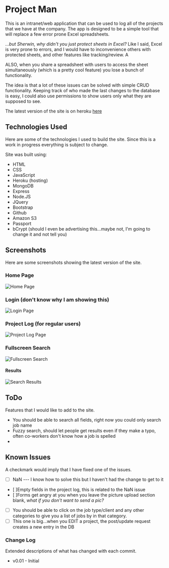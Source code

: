 # Project Man
This is an intranet/web application that can be used to log all of the projects that we have at the company. The app is designed to be a simple tool that will replace a few error prone Excel spreadsheets. 

*...but Sherwin, why didn't you just protect sheets in Excel?* Like I said, Excel is very prone to errors, and I would have to inconvenience others with protected sheets, and other features like tracking/review. A

ALSO, when you share a spreadsheet with users to access the sheet simultaneously (which is a pretty cool feature) you lose a bunch of functionality. 

The idea is that a lot of these issues can be solved with simple CRUD functionality. Keeping track of who made the last changes to the database is easy, I could also use permissions to show users only what they are supposed to see. 

The latest version of the site is on heroku [here](https://project-man-app.herokuapp.com/)

## Technologies Used
Here are some of the technologies I used to build the site. Since this is a work in progress everything is subject to change.

Site was built using:

- HTML
- CSS
- JavaScript
- Heroku (hosting)
- MongoDB
- Express
- Node.JS
- JQuery
- Bootstrap
- Github
- Amazon S3
- Passport
- bCrypt (should I even be advertising this...maybe not, I'm going to change it and not tell you)

## Screenshots
Here are some screenshots showing the latest version of the site.

### Home Page
![Home Page](https://screenshots.firefoxusercontent.com/images/e93384da-5a12-4c39-86a4-a55bd0e097b3.png)

### Login (don't know why I am showing this)
![Login Page](https://screenshots.firefoxusercontent.com/images/eb459feb-4c05-443a-be45-0772e43a92a0.png)

### Project Log (for regular users)
![Project Log Page](https://screenshots.firefoxusercontent.com/images/2ce20bbc-6692-4829-8d1a-75c83e376f53.png)

### Fullscreen Search
![Fullscreen Search](https://screenshots.firefoxusercontent.com/images/bd0d9028-c2e2-414e-81ff-494ebecbc739.png)

#### Results
![Search Results](https://screenshots.firefoxusercontent.com/images/995a7d83-4cf5-468b-bd54-b93786a71181.png)

## ToDo
Features that I would like to add to the site.

- You should be able to search all fields, right now you could only search job name
- Fuzzy search, should let people get results even if they make a typo, often co-workers don't know how a job is spelled
- 

## Known Issues
A checkmark would imply that I have fixed one of the issues. 

- [ ] NaN --- I know how to solve this but I haven't had the change to get to it
- [ ]Empty fields in the project log, this is related to the NaN issue
- [ ]Forms get angry at you when you leave the picture upload section blank, *what if you don't want to send a pic?*
- [ ] You should be able to click on the job type/client and any other categories to give you a list of jobs by in that category.
- [ ] This one is big...when you EDIT a project, the post/update request creates a new entry in the DB

### Change Log
Extended descriptions of what has changed with each commit.

- v0.01 - Initial



